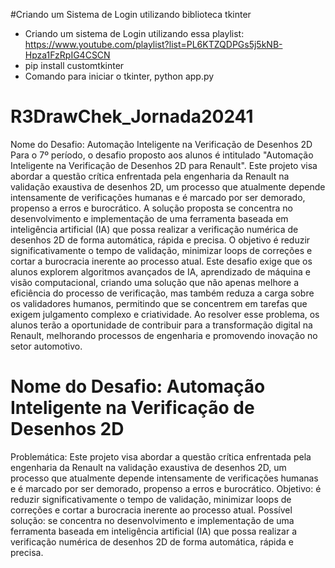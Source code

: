 #Criando um Sistema de Login utilizando biblioteca tkinter
- Criando um sistema de Login utilizando essa playlist: https://www.youtube.com/playlist?list=PL6KTZQDPGs5j5kNB-Hpza1FzRpIG4CSCN
- pip install customtkinter
- Comando para iniciar o tkinter, python app.py

# R3DrawChek_Jornada20241

Nome do Desafio: Automação Inteligente na Verificação de Desenhos 2D
Para o 7º período, o desafio proposto aos alunos é intitulado "Automação Inteligente na Verificação de
Desenhos 2D para Renault". Este projeto visa abordar a questão crítica enfrentada pela engenharia da
Renault na validação exaustiva de desenhos 2D, um processo que atualmente depende intensamente de
verificações humanas e é marcado por ser demorado, propenso a erros e burocrático. A solução
proposta se concentra no desenvolvimento e implementação de uma ferramenta baseada em
inteligência artificial (IA) que possa realizar a verificação numérica de desenhos 2D de forma
automática, rápida e precisa. O objetivo é reduzir significativamente o tempo de validação, minimizar
loops de correções e cortar a burocracia inerente ao processo atual. Este desafio exige que os alunos
explorem algoritmos avançados de IA, aprendizado de máquina e visão computacional, criando uma
solução que não apenas melhore a eficiência do processo de verificação, mas também reduza a carga
sobre os validadores humanos, permitindo que se concentrem em tarefas que exigem julgamento
complexo e criatividade. Ao resolver esse problema, os alunos terão a oportunidade de contribuir para a
transformação digital na Renault, melhorando processos de engenharia e promovendo inovação no
setor automotivo.


# Nome do Desafio: Automação Inteligente na Verificação de Desenhos 2D
Problemática: Este projeto visa abordar a questão crítica enfrentada pela engenharia da
Renault na validação exaustiva de desenhos 2D, um processo que atualmente depende
intensamente de verificações humanas e é marcado por ser demorado, propenso a erros e
burocrático.
Objetivo: é reduzir significativamente o tempo de validação, minimizar loops de correções e
cortar a burocracia inerente ao processo atual.
Possível solução: se concentra no desenvolvimento e implementação de uma ferramenta
baseada em inteligência artificial (IA) que possa realizar a verificação numérica de desenhos
2D de forma automática, rápida e precisa.
